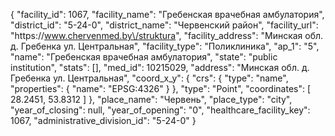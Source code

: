 {
    "facility_id": 1067,
    "facility_name": "Гребенская врачебная амбулатория",
    "district_id": "5-24-0",
    "district_name": "Червенский район",
    "facility_url": "https:\/\/www.chervenmed.by\/struktura",
    "facility_address": "Минская обл. д. Гребенка ул. Центральная",
    "facility_type": "Поликлиника",
    "ap_1": "5",
    "name": "Гребенская врачебная амбулатория",
    "state": "public institution",
    "stats": [],
    "med_id": 10215029,
    "address": "Минская обл. д. Гребенка ул. Центральная",
    "coord_x_y": {
        "crs": {
            "type": "name",
            "properties": {
                "name": "EPSG:4326"
            }
        },
        "type": "Point",
        "coordinates": [
            28.2451,
            53.8312
        ]
    },
    "place_name": "Червень",
    "place_type": "city",
    "year_of_closing": null,
    "year_of_opening": "0",
    "healthcare_facility_key": 1067,
    "administrative_division_id": "5-24-0"
}